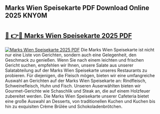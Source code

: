 ## Marks Wien Speisekarte PDF Download Online 2025 KNY0M

# <h2><a href="http://gcbpm94.nevu.top/?p=Marks+Wien+Speisekarte">🔗 👉🔴 Marks Wien Speisekarte 2025 PDF</a></h2>

[![Marks Wien Speisekarte 2025 PDF](https://i.imgur.com/dBaPXMq.png)](http://gcbpm94.nevu.top/?p=Marks+Wien+Speisekarte)
Die Marks Wien Speisekarte ist nicht nur eine Liste von Gerichten, sondern auch eine Gelegenheit, den Geschmack zu genießen. Wenn Sie nach einem leichten und frischen Gericht suchen, empfehlen wir Ihnen, unsere Salate aus unserer Salatabteilung auf der Marks Wien Speisekarte unseres Restaurants zu probieren. Für diejenigen, die Fleisch mögen, bieten wir eine umfangreiche Auswahl an Gerichten auf der Marks Wien Speisekarte an: Rindfleisch, Schweinefleisch, Huhn und Fisch. Unseren Auserwählten bieten wir Gourmet-Gerichte wie Schaschlik und Steak an, die auf einem Holzfeuer zubereitet werden. Die Marks Wien Speisekarte unserer Cafeteria bietet eine große Auswahl an Desserts, von traditionellen Kuchen und Kuchen bis hin zu exquisiten Crème Brûlée und Schokoladenbrötchen.
